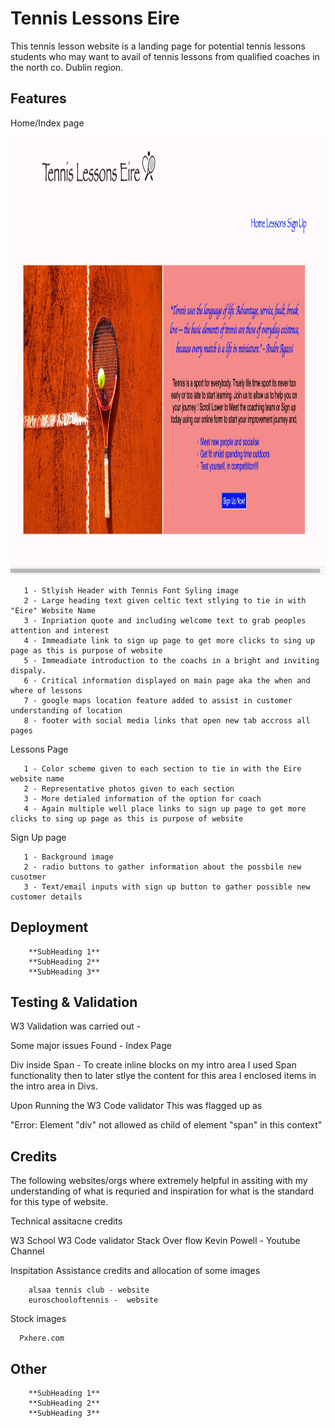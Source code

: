 # Tennis Lessons Eire 

This tennis lesson website is a landing page for potential tennis lessons students who may want to avail of tennis lessons from qualified coaches in the north co. Dublin region. 


## Features

Home/Index page 


<p >
  <img src="images/Index.png" width="700"  height="700" title="Main Screen">
</p>


       1 - Stlyish Header with Tennis Font Syling image 
       2 - Large heading text given celtic text stlying to tie in with "Eire" Website Name
       3 - Inpriation quote and including welcome text to grab peoples attention and interest 
       4 - Immeadiate link to sign up page to get more clicks to sing up page as this is purpose of website 
       5 - Immeadiate introduction to the coachs in a bright and inviting dispaly.
       6 - Critical information displayed on main page aka the when and where of lessons
       7 - google maps location feature added to assist in customer understanding of location
       8 - footer with social media links that open new tab accross all pages 

Lessons Page 
 
       1 - Color scheme given to each section to tie in with the Eire website name 
       2 - Representative photos given to each section 
       3 - More detialed information of the option for coach 
       4 - Again multiple well place links to sign up page to get more clicks to sing up page as this is purpose of website 

Sign Up page 
 
       1 - Background image 
       2 - radio buttons to gather information about the possbile new cusotmer 
       3 - Text/email inputs with sign up button to gather possible new customer details 


## Deployment


        **SubHeading 1**
        **SubHeading 2**
        **SubHeading 3**


## Testing & Validation   

W3 Validation was carried out - 

Some major issues Found - Index Page 

Div inside Span  - To create inline blocks on my intro area I used Span functionality then to later stlye the content for this area I enclosed items in the intro area in Divs.

 Upon Running the W3 Code validator This was flagged up as 


"Error: Element "div" not allowed as child of element "span" in this context"

## Credits 

The following websites/orgs where extremely helpful in assiting with my understanding of what is requried and inspiration for what is the standard for this type of website.

Technical assitacne credits 

W3 School
W3 Code validator 
Stack Over flow 
Kevin Powell - Youtube Channel 

Inspitation Assistance credits and allocation of some images 

        alsaa tennis club - website 
        euroschooloftennis -  website 

Stock images 

      Pxhere.com 


## Other  


        **SubHeading 1**
        **SubHeading 2**
        **SubHeading 3**








